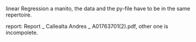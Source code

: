linear Regression a manito, the data and the py-file have to be in the same repertoire.

report: Report _ Callealta Andres _ A01763701(2).pdf, other one is incompolete.

